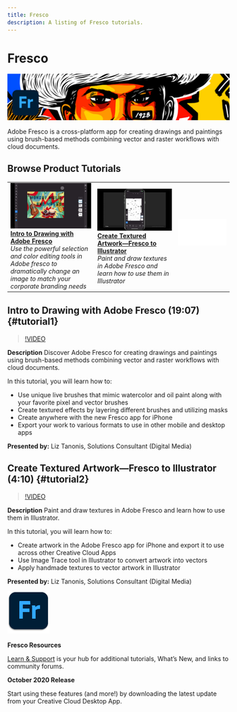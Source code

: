 ```yaml
---
title: Fresco
description: A listing of Fresco tutorials.
---
```


# Fresco

![Tutorial Hero Image](../assets/Fresco.jpg)

Adobe Fresco is a cross-platform app for creating drawings and paintings using brush-based methods combining vector and raster workflows with cloud documents.

## Browse Product Tutorials

<table>
<tr>
 <td>
   <a href="fresco.md#tutorial1">
      <img alt="Intro to Drawing with Adobe Fresco" src="../assets/fresco_drawingPaintingIntro_tanonis_thumbnail.jpg" />
   </a>
    <div>
   <a href="fresco.md#tutorial1"><strong>Intro to Drawing with Adobe Fresco</strong></a>
    </div>
    <em>Use the powerful selection and color editing tools in Adobe fresco to dramatically change an image to match your corporate branding needs</em>
    <br>
  </td>
  <td>
   <a href="fresco.md#tutorial2">
      <img alt="Create Textured Artwork—Fresco to Illustrator" src="../assets/fresco_textureToVector_tanonis_thumbnail.jpg" />
   </a>
    <div>
   <a href="fresco.md#tutorial2"><strong>Create Textured Artwork—Fresco to Illustrator</strong></a>
    </div>
    <em>Paint and draw textures in Adobe Fresco and learn how to  use them in Illustrator</em>
    <br>
  </td>
  <td>
    <img alt="Spacer" src="../assets/Whitespacer.png" />
    <div>
    <br>
  </td>
</tr>
</table>

## Intro to Drawing with Adobe Fresco (19:07) {#tutorial1}

>[!VIDEO](https://video.tv.adobe.com/v/326946?hidetitle=true)

**Description**
Discover Adobe Fresco for creating drawings and paintings using brush-based methods combining vector and raster workflows with cloud documents.

In this tutorial, you will learn how to:
* Use unique live brushes that mimic watercolor and oil paint along with your favorite pixel and vector brushes
* Create textured effects by layering different brushes and utilizing masks
* Create anywhere with the new Fresco app for iPhone
* Export your work to various formats to use in other mobile and desktop apps

**Presented by:**
Liz Tanonis, Solutions Consultant (Digital Media)

## Create Textured Artwork—Fresco to Illustrator (4:10) {#tutorial2}

>[!VIDEO](https://video.tv.adobe.com/v/326947?hidetitle=true)

**Description**
Paint and draw textures in Adobe Fresco and learn how to  use them in Illustrator.

In this tutorial, you will learn how to:
* Create artwork in the Adobe Fresco app for iPhone and export it to use across other Creative Cloud Apps
* Use Image Trace tool in Illustrator to convert artwork into vectors
* Apply handmade textures to vector artwork in Illustrator

**Presented by:**
Liz Tanonis, Solutions Consultant (Digital Media)

![Fresco Logo](../assets/fr_appicon_96.png)

**Fresco Resources**

[Learn & Support](https://helpx.adobe.com/support/adobe-fresco.html) is your hub for additional tutorials, What’s New, and links to community forums.

**October 2020 Release**

Start using these features (and more!) by downloading the latest update from your Creative Cloud Desktop App.
